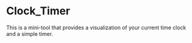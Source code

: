 # Clock_Timer

This is a mini-tool that provides a visualization of your current time clock and a simple timer. 
